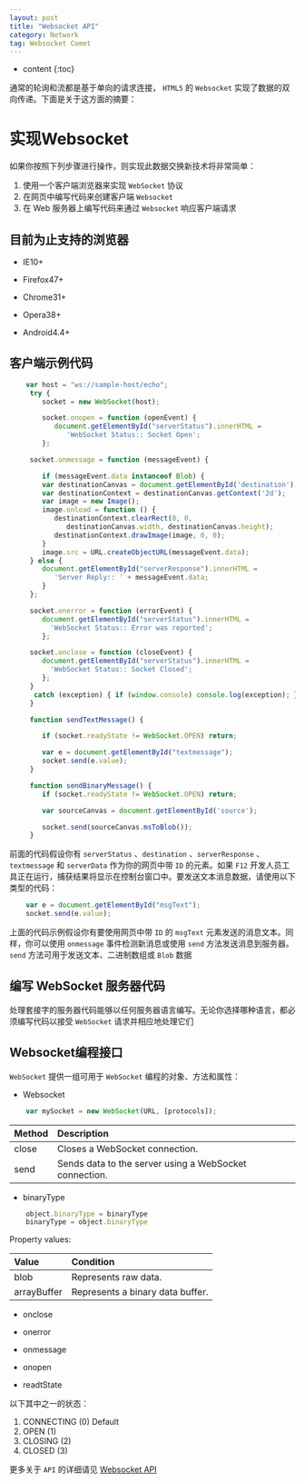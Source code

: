 ```yaml
---
layout: post
title: "Websocket API"
category: Network
tag: Websocket Comet
---
```


* content
{:toc}

通常的轮询和流都是基于单向的请求连接， `HTML5` 的 `Websocket` 实现了数据的双向传递。下面是关于这方面的摘要：



# 实现Websocket

如果你按照下列步骤进行操作，则实现此数据交换新技术将非常简单：

1.  使用一个客户端浏览器来实现 `WebSocket` 协议
2.  在网页中编写代码来创建客户端 `Websocket`
3.  在 Web 服务器上编写代码来通过 `Websocket` 响应客户端请求

## 目前为止支持的浏览器

* IE10+

* Firefox47+

* Chrome31+

* Opera38+

* Android4.4+


## 客户端示例代码

```js
    var host = "ws://sample-host/echo";
     try {
        socket = new WebSocket(host);

        socket.onopen = function (openEvent) {
           document.getElementById("serverStatus").innerHTML = 
              'WebSocket Status:: Socket Open';
        };

     socket.onmessage = function (messageEvent) {

        if (messageEvent.data instanceof Blob) {
        var destinationCanvas = document.getElementById('destination');
        var destinationContext = destinationCanvas.getContext('2d');
        var image = new Image();
        image.onload = function () {
           destinationContext.clearRect(0, 0, 
              destinationCanvas.width, destinationCanvas.height);
           destinationContext.drawImage(image, 0, 0);
        }
        image.src = URL.createObjectURL(messageEvent.data);
     } else {
        document.getElementById("serverResponse").innerHTML = 
           'Server Reply:: ' + messageEvent.data;
        }
     };

     socket.onerror = function (errorEvent) {
        document.getElementById("serverStatus").innerHTML = 
          'WebSocket Status:: Error was reported';
        };

     socket.onclose = function (closeEvent) {
        document.getElementById("serverStatus").innerHTML = 
          'WebSocket Status:: Socket Closed';
        };
     }
      catch (exception) { if (window.console) console.log(exception); }
     }

     function sendTextMessage() {

        if (socket.readyState != WebSocket.OPEN) return;

        var e = document.getElementById("textmessage");
        socket.send(e.value);
     }

     function sendBinaryMessage() {
        if (socket.readyState != WebSocket.OPEN) return;

        var sourceCanvas = document.getElementById('source');

        socket.send(sourceCanvas.msToBlob());
     }   
```

前面的代码假设你有 `serverStatus` 、`destination` 、`serverResponse` 、`textmessage` 和 `serverData` 作为你的网页中带 `ID` 的元素。如果 `F12` 开发人员工具正在运行，捕获结果将显示在控制台窗口中。要发送文本消息数据，请使用以下类型的代码：

```js
    var e = document.getElementById("msgText");
    socket.send(e.value);
```

上面的代码示例假设你有要使用网页中带 `ID` 的 `msgText` 元素发送的消息文本。同样，你可以使用 `onmessage` 事件检测新消息或使用 `send` 方法发送消息到服务器。`send` 方法可用于发送文本、二进制数组或 `Blob` 数据

## 编写 WebSocket 服务器代码

处理套接字的服务器代码能够以任何服务器语言编写。无论你选择哪种语言，都必须编写代码以接受 `WebSocket` 请求并相应地处理它们

## Websocket编程接口

`WebSocket` 提供一组可用于 `WebSocket` 编程的对象、方法和属性：

* Websocket

```js
    var mySocket = new WebSocket(URL, [protocols]);
```

|Method|Description|
|:-----|:----------|
|close|Closes a WebSocket connection.|
|send|Sends data to the server using a WebSocket connection.|

* binaryType

```js
    object.binaryType = binaryType
    binaryType = object.binaryType
```

Property values:

|Value|Condition|
|:----|:--------|
|blob|Represents raw data.|
|arrayBuffer|Represents a binary data buffer.|

* onclose 

* onerror

* onmessage

* onopen

* readtState

以下其中之一的状态：

1. CONNECTING (0) Default
2. OPEN (1)
3. CLOSING (2)
4. CLOSED (3)

更多关于 `API` 的详细请见 [Websocket API](https://msdn.microsoft.com/library/hh673567)



